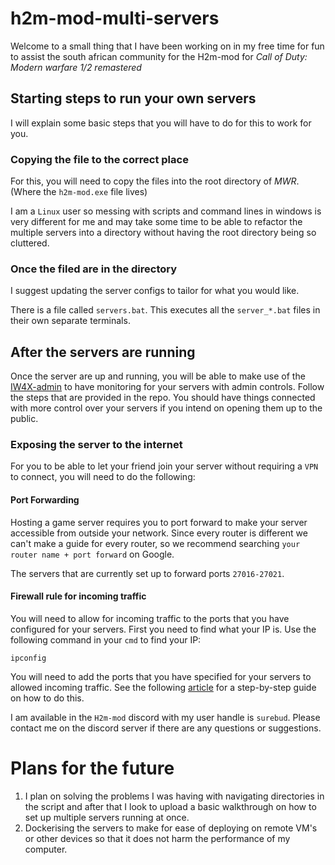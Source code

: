 # h2m-mod-multi-servers

Welcome to a small thing that I have been working on in my free time for fun to assist the south african community for
the H2m-mod for *Call of Duty: Modern warfare 1/2 remastered*

## Starting steps to run your own servers

I will explain some basic steps that you will have to do for this to work for you.

### Copying the file to the correct place

For this, you will need to copy the files into the root directory of *MWR*. (Where the `h2m-mod.exe` file lives)

I am a `Linux` user so messing with scripts and command lines in windows is very different for me and may take some time
to be able to refactor the multiple servers into a directory without having the root directory being so cluttered.

### Once the filed are in the directory

I suggest updating the server configs to tailor for what you would like.

There is a file called `servers.bat`. This executes all the `server_*.bat` files in their own separate terminals.

## After the servers are running

Once the server are up and running, you will be able to make use of
the [IW4X-admin](https://github.com/RaidMax/IW4M-Admin) to have monitoring for your servers with admin controls. Follow
the steps that are provided in the repo. You should have things connected with more control over your servers if you
intend on opening them up to the public.

### Exposing the server to the internet

For you to be able to let your friend join your server without requiring a `VPN` to connect, you will need to do the
following:

#### Port Forwarding

Hosting a game server requires you to port forward to make your server accessible from outside your network. Since
every router is different we can't make a guide for every router, so we recommend searching `your router name + port
forward` on Google.

The servers that are currently set up to forward ports `27016-27021`.

#### Firewall rule for incoming traffic

You will need to allow for incoming traffic to the ports that you have configured for your servers. First you need to
find what your IP is. Use the following command in your `cmd` to find your IP:

```shell
ipconfig
```

You will need to add the ports that you have specified for your servers to allowed incoming traffic. See the
following [article](https://www.tomshardware.com/news/how-to-open-firewall-ports-in-windows-10,36451.html) for a
step-by-step guide on how to do this.

I am available in the `H2m-mod` discord with my user handle is `surebud`. Please contact me on the discord server if
there are any questions or suggestions.

# Plans for the future

1. I plan on solving the problems I was having with navigating directories in the script and after that I look to upload
   a
   basic walkthrough on how to set up multiple servers running at once.
2. Dockerising the servers to make for ease of deploying on remote VM's or other devices so that it does not harm the
   performance of my computer.  
